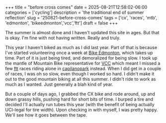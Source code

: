 +++
title = "before cross comes"
date = 2025-08-21T12:58:02-06:00
categories = ['cycling']
description = 'the traditional end of summer reflection'
slug = '250821-before-cross-comes'
tags = ['cx', 'races', 'mtb', 'edmonton', 'bikeedmonton','vcc','ftt']
draft = false
+++

The summer is almost done and I haven't updated this site in ages. But that is okay. I'm fine with not having written. Really and truly.

This year I haven't biked as much as I did last year. Part of that is because I've started volunteering once a week at [Bike Edmonton](https://bikeedmonton.ca/), which takes up time. Part of it is just being tired, and demoralized for being slow. I took up the mantle of Mountain Bike representative for [VCC](VCC.md) which meant I missed a few [ftt](ftt.md) races riding alone in [capilanopark](capilanopark.md) instead. When I did get in a couple of races, I was oh so slow, even though I worked so hard. I didn't make it out to the good mountain biking at all this summer. I didn't ride to work as much as I wanted. Just generally a blah kind of year.

But a couple of days ago, I grabbed the CX bike and rode around, up and down grassy hills, pushing hard for short bits of time. I burped a tire and decided I'll actually run tubes this year (with the benefit of being actually UCI-legal for tire width). Upon checking in with myself, I was pretty happy. We'll see how it goes between the tape.